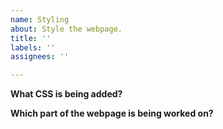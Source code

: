 ```yaml
---
name: Styling
about: Style the webpage.
title: ''
labels: ''
assignees: ''

---
```


**What CSS is being added?**

**Which part of the webpage is being worked on?**
